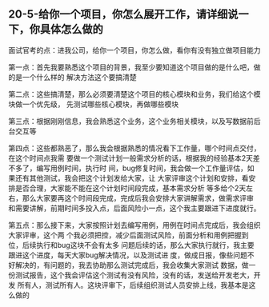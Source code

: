 ## 20-5-给你一个项目，你怎么展开工作，请详细说一下，你具体怎么做的

面试官考的点：进我公司，给你一个项目，你怎么做，看你有没有独立做项目能力

第一点：首先我要熟悉这个项目的背景，我至少要知道这个项目做的是什么吧，做的是一个什么样的   解决方法这个要搞清楚

第二点：这些搞清楚，那么必须要清楚这个项目的核心模块和业务，我们给这个模块做一个优先级，   先测试哪些核心模块，再做哪些模块

第三点：根据刚刚信息，我会熟悉这个业务，这个业务相关模块，以及写数据前后台交互等

第四点：这些都熟恶了，那么我会根据熟悉的情况看下工作量，哪个时间点交付，在这个时间点我需 要做一个测试计划一般需求分析的话，根据我的经验基本2天差不多了，编写用例时间，执行时 间，bug修复时间，我会做一个工作量评估，如果还有其他测试，我会把这个计划发给大家，让 大家评审这个计划和安排，看安排是否合理，大家能不能在这个计划时间段完成，基本需求分析 等多给个2天左右，那么大家要再这个时间段完成，完成后我会安排大家讲解需求，做需求评审 和需要讲解，前期时间多投入点，后面风险小一点，这个我主要跟进下进度就行。

第五点：那么接下来，大家按照计划去编写用例，用例在时间点完成后，我会组织大家评审，这个两 个我必须把控，减少后面测试风险，前面分析和用例把握到位，后续执行和bug这块不会有太多  问题后续的话，那么大家执行就行，我主要跟进这个进度，每天大家bug解决情况，以及测试进 度，做成日报，像些问题不好解决的，有问题的，我去协助那么测试完成后，我会收集大家测试 数据，做一份测试报告，这个我会评估这个测试有没有风险，没有的话，发送给开发老大，开发  所有人，测试所有人。这块评审下，后续组织测试人员安排上线，我基本是这么做的
